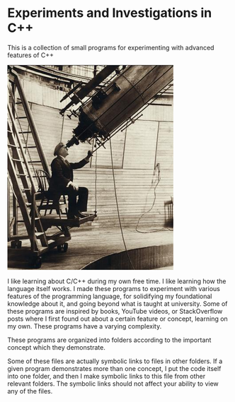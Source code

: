 # Experiments and Investigations in C++

This is a collection of small programs for experimenting with advanced features of C++

![Alt text](Lowell_telescope.jpg?raw=true "Cover")

I like learning about C/C++ during my own free time. I like learning how the language itself works. I made these programs to experiment with various features of the programming language, for solidifying my foundational knowledge about it, and going beyond what is taught at university. Some of these programs are inspired by books, YouTube videos, or StackOverflow posts where I first found out about a certain feature or concept, learning on my own. These programs have a varying complexity.

These programs are organized into folders according to the important concept which they demonstrate.

Some of these files are actually symbolic links to files in other folders. If a given program demonstrates more than one concept, I put the code itself into one folder, and then I make symbolic links to this file from other relevant folders.
The symbolic links should not affect your ability to view any of the files.
